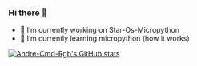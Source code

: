 ### Hi there 👋


- 🔭 I’m currently working on Star-Os-Micropython
- 🌱 I’m currently learning micropython (how it works)

[![Andre-Cmd-Rgb's GitHub stats](https://github-readme-stats.vercel.app/api?username=Andre-Cmd-Rgb)](https://github.com/anuraghazra/github-readme-stats)